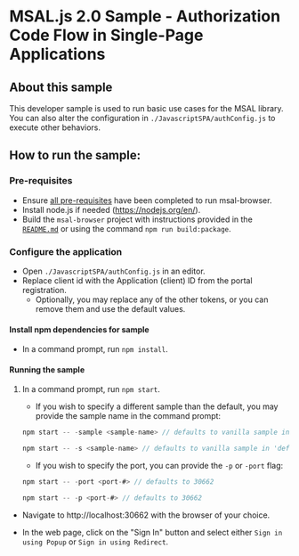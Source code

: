 # MSAL.js 2.0 Sample - Authorization Code Flow in Single-Page Applications

## About this sample
This developer sample is used to run basic use cases for the MSAL library. You can also alter the configuration in `./JavascriptSPA/authConfig.js` to execute other behaviors.

## How to run the sample:

### Pre-requisites
- Ensure [all pre-requisites](../lib/msal-browser/README.md#pre-requisites) have been completed to run msal-browser.
- Install node.js if needed (https://nodejs.org/en/).
- Build the `msal-browser` project with instructions provided in the [`README.md`](../lib/msal-browser/README.md) or using the command `npm run build:package`.

### Configure the application
- Open `./JavascriptSPA/authConfig.js` in an editor.
- Replace client id with the Application (client) ID from the portal registration.
    - Optionally, you may replace any of the other tokens, or you can remove them and use the default values.

#### Install npm dependencies for sample
- In a command prompt, run `npm install`.

#### Running the sample
1. In a command prompt, run `npm start`.
    - If you wish to specify a different sample than the default, you may provide the sample name in the command prompt:
    ```javascript
    npm start -- -sample <sample-name> // defaults to vanilla sample in `default` folder
    ```

    ```javascript
    npm start -- -s <sample-name> // defaults to vanilla sample in 'default' folder
    ```

    - If you wish to specify the port, you can provide the `-p` or `-port` flag:
    ```javascript
    npm start -- -port <port-#> // defaults to 30662
    ```

    ```javascript
    npm start -- -p <port-#> // defaults to 30662
    ```

- Navigate to http://localhost:30662 with the browser of your choice.

- In the web page, click on the "Sign In" button and select either `Sign in using Popup` or `Sign in using Redirect`.
